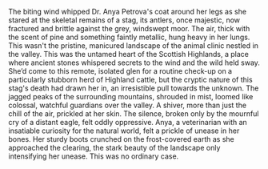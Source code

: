 The biting wind whipped Dr. Anya Petrova's coat around her legs as she stared at the skeletal remains of a stag, its antlers, once majestic, now fractured and brittle against the grey, windswept moor.  The air, thick with the scent of pine and something faintly metallic, hung heavy in her lungs.  This wasn't the pristine, manicured landscape of the animal clinic nestled in the valley.  This was the untamed heart of the Scottish Highlands, a place where ancient stones whispered secrets to the wind and the wild held sway.  She’d come to this remote, isolated glen for a routine check-up on a particularly stubborn herd of Highland cattle, but the cryptic nature of this stag's death had drawn her in, an irresistible pull towards the unknown. The jagged peaks of the surrounding mountains, shrouded in mist, loomed like colossal, watchful guardians over the valley.  A shiver, more than just the chill of the air, prickled at her skin.  The silence, broken only by the mournful cry of a distant eagle, felt oddly oppressive.  Anya, a veterinarian with an insatiable curiosity for the natural world, felt a prickle of unease in her bones.  Her sturdy boots crunched on the frost-covered earth as she approached the clearing, the stark beauty of the landscape only intensifying her unease. This was no ordinary case.
